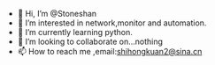 - 👋 Hi, I’m @Stoneshan
- 👀 I’m interested in network,monitor and automation.
- 🌱 I’m currently learning python.
- 💞️ I’m looking to collaborate on...nothing
- 📫 How to reach me ,email:shihongkuan2@sina.cn

<!---
Stoneshan/Stoneshan is a ✨ special ✨ repository because its `README.md` (this file) appears on your GitHub profile.
You can click the Preview link to take a look at your changes.
--->
